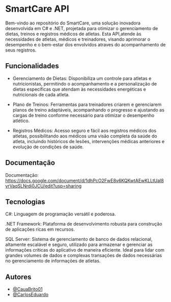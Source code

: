 
# SmartCare API

Bem-vindo ao repositório do SmartCare, uma solução inovadora desenvolvida em C# e .NET, projetada para otimizar o gerenciamento de dietas, treinos e registros médicos de atletas. Esta API,atende às necessidades de atletas, médicos e treinadores, visando aprimorar o desempenho e o bem-estar dos envolvidos atraves do acompanhamento de seus registros.


## Funcionalidades

- Gerenciamento de Dietas: Disponibiliza um controle para atletas e nutricionistas, permitindo o acompanhamento e a personalização de dietas específicas que atendam às necessidades energéticas e nutricionais de cada atleta.

- Plano de Treinos: Ferramentas para treinadores criarem e gerenciarem planos de treino adaptáveis, acompanhando o progresso e ajustando as cargas de treino conforme necessário para otimizar o desempenho atlético.

- Registros Médicos: Acesso seguro e fácil aos registros médicos dos atletas, possibilitando aos médicos uma visão completa da saúde do atleta, incluindo históricos de lesões, intervenções médicas anteriores e evolução de condições de saúde.





## Documentação

Documentação: https://docs.google.com/document/d/1dhPcO2FwE8v6KQKwtAEwKLLtUal8vrVaqSLNrdi0JCU/edit?usp=sharing


## Tecnologias

C#: Linguagem de programação versátil e poderosa.

.NET Framework: Plataforma de desenvolvimento robusta para construção de aplicações ricas em recursos.

SQL Server: Sistema de gerenciamento de banco de dados relacional, altamente escalável e seguro, utilizado para armazenar e gerenciar as informações críticas do aplicativo de maneira eficiente. Ideal para lidar com grandes volumes de dados e complexas transações de dados necessárias no gerenciamento de informações de atletas.



## Autores

- [@CauaBrito01](https://github.com/CauaBrito01)
- [@CarlosEduardo](https://github.com/KaydeSix)


